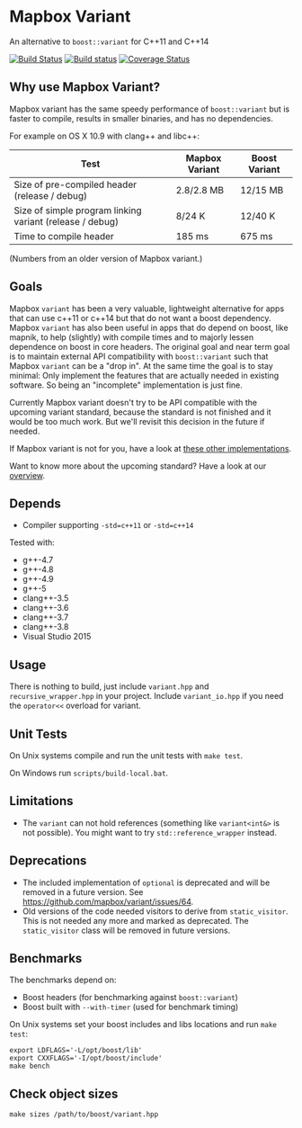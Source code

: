 # Mapbox Variant

An alternative to `boost::variant` for C++11 and C++14

[![Build Status](https://secure.travis-ci.org/mapbox/variant.svg)](https://travis-ci.org/mapbox/variant)
[![Build status](https://ci.appveyor.com/api/projects/status/v9tatx21j1k0fcgy)](https://ci.appveyor.com/project/Mapbox/variant)
[![Coverage Status](https://coveralls.io/repos/mapbox/variant/badge.svg?branch=master&service=github)](https://coveralls.io/r/mapbox/variant?branch=master)


## Why use Mapbox Variant?

Mapbox variant has the same speedy performance of `boost::variant` but is
faster to compile, results in smaller binaries, and has no dependencies.

For example on OS X 10.9 with clang++ and libc++:

Test | Mapbox Variant | Boost Variant
---- | -------------- | -------------
Size of pre-compiled header (release / debug) | 2.8/2.8 MB         | 12/15 MB
Size of simple program linking variant (release / debug)     | 8/24 K             | 12/40 K
Time to compile header     | 185 ms             |  675 ms

(Numbers from an older version of Mapbox variant.)


## Goals

Mapbox `variant` has been a very valuable, lightweight alternative for apps
that can use c++11 or c++14 but that do not want a boost dependency.
Mapbox `variant` has also been useful in apps that do depend on boost, like
mapnik, to help (slightly) with compile times and to majorly lessen dependence
on boost in core headers. The original goal and near term goal is to maintain
external API compatibility with `boost::variant` such that Mapbox `variant`
can be a "drop in". At the same time the goal is to stay minimal: Only
implement the features that are actually needed in existing software. So being
an "incomplete" implementation is just fine.

Currently Mapbox variant doesn't try to be API compatible with the upcoming
variant standard, because the standard is not finished and it would be too much
work. But we'll revisit this decision in the future if needed.

If Mapbox variant is not for you, have a look at [these other
implementations](doc/other_implementations.md).

Want to know more about the upcoming standard? Have a look at our
[overview](doc/standards_effort.md).


## Depends

 - Compiler supporting `-std=c++11` or `-std=c++14`

Tested with:

 - g++-4.7
 - g++-4.8
 - g++-4.9
 - g++-5
 - clang++-3.5
 - clang++-3.6
 - clang++-3.7
 - clang++-3.8
 - Visual Studio 2015

## Usage

There is nothing to build, just include `variant.hpp` and
`recursive_wrapper.hpp` in your project. Include `variant_io.hpp` if you need
the `operator<<` overload for variant.


## Unit Tests

On Unix systems compile and run the unit tests with `make test`.

On Windows run `scripts/build-local.bat`.


## Limitations

* The `variant` can not hold references (something like `variant<int&>` is
  not possible). You might want to try `std::reference_wrapper` instead.


## Deprecations

* The included implementation of `optional` is deprecated and will be removed
  in a future version. See https://github.com/mapbox/variant/issues/64.
* Old versions of the code needed visitors to derive from `static_visitor`.
  This is not needed any more and marked as deprecated. The `static_visitor`
  class will be removed in future versions.


## Benchmarks

The benchmarks depend on:

 - Boost headers (for benchmarking against `boost::variant`)
 - Boost built with `--with-timer` (used for benchmark timing)

On Unix systems set your boost includes and libs locations and run `make test`:

    export LDFLAGS='-L/opt/boost/lib'
    export CXXFLAGS='-I/opt/boost/include'
    make bench


## Check object sizes

    make sizes /path/to/boost/variant.hpp


